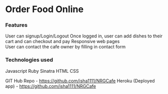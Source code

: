 # Order Food Online

### Features
User can signup/Login/Logout
Once logged in, user can add dishes to their cart and can checkout and pay
Responsive web pages  
User can contact the cafe owner by filling in contact form

### Technologies used
Javascript
Ruby
Sinatra
HTML
CSS


GIT Hub Repo - https://github.com/isha1111/NRGCafe
Heroku (Deployed app) - https://github.com/isha1111/NRGCafe

